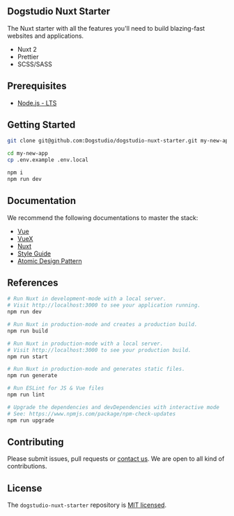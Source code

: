 ## Dogstudio Nuxt Starter

The Nuxt starter with all the features you'll need to build blazing-fast websites and applications.

- Nuxt 2
- Prettier
- SCSS/SASS

## Prerequisites

- [Node.js - LTS](https://nodejs.org/en/download/)

## Getting Started

```bash
git clone git@github.com:Dogstudio/dogstudio-nuxt-starter.git my-new-app
```

```bash
cd my-new-app
cp .env.example .env.local
```

```bash
npm i
npm run dev
```

## Documentation

We recommend the following documentations to master the stack:

- [Vue](https://vuejs.org/v2/guide/)
- [VueX](https://vuex.vuejs.org/)
- [Nuxt](https://nuxtjs.org/docs/get-started/installation)
- [Style Guide](https://vuejs.org/v2/style-guide/)
- [Atomic Design Pattern](https://atomicdesign.bradfrost.com/table-of-contents/)

## References

```bash
# Run Nuxt in development-mode with a local server.
# Visit http://localhost:3000 to see your application running.
npm run dev

# Run Nuxt in production-mode and creates a production build.
npm run build

# Run Nuxt in production-mode with a local server.
# Visit http://localhost:3000 to see your production build.
npm run start

# Run Nuxt in production-mode and generates static files.
npm run generate

# Run ESLint for JS & Vue files
npm run lint

# Upgrade the dependencies and devDependencies with interactive mode
# See: https://www.npmjs.com/package/npm-check-updates
npm run upgrade
```

## Contributing

Please submit issues, pull requests or [contact us](devops@dogstudio.be). We are open to all kind of contributions.

## License

The `dogstudio-nuxt-starter` repository is [MIT licensed](/LICENSE.md).
